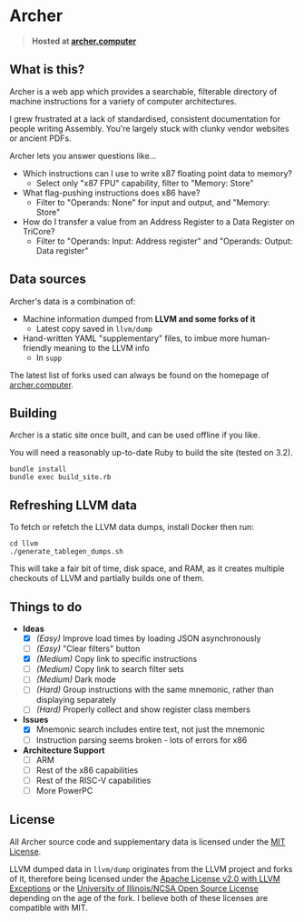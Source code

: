# Archer

> **Hosted at [archer.computer](https://archer.computer)**

## What is this?

Archer is a web app which provides a searchable, filterable directory of machine instructions for a
variety of computer architectures.

I grew frustrated at a lack of standardised, consistent documentation for people writing Assembly.
You're largely stuck with clunky vendor websites or ancient PDFs.

Archer lets you answer questions like...

- Which instructions can I use to write x87 floating point data to memory?
    - Select only "x87 FPU" capability, filter to "Memory: Store"
- What flag-pushing instructions does x86 have?
    - Filter to "Operands: None" for input and output, and "Memory: Store"
- How do I transfer a value from an Address Register to a Data Register on TriCore?
    - Filter to "Operands: Input: Address register" and "Operands: Output: Data register"

## Data sources

Archer's data is a combination of:

* Machine information dumped from **LLVM and some forks of it**
    * Latest copy saved in `llvm/dump`
* Hand-written YAML "supplementary" files, to imbue more human-friendly meaning to the LLVM info
    * In `supp`

The latest list of forks used can always be found on the homepage of
[archer.computer](https://archer.computer).

## Building

Archer is a static site once built, and can be used offline if you like.

You will need a reasonably up-to-date Ruby to build the site (tested on 3.2).

```
bundle install
bundle exec build_site.rb
```

## Refreshing LLVM data

To fetch or refetch the LLVM data dumps, install Docker then run:

```
cd llvm
./generate_tablegen_dumps.sh
```

This will take a fair bit of time, disk space, and RAM, as it creates multiple checkouts of LLVM and
partially builds one of them.

## Things to do

- **Ideas**
    - [x] _(Easy)_ Improve load times by loading JSON asynchronously
    - [ ] _(Easy)_ "Clear filters" button
    - [x] _(Medium)_ Copy link to specific instructions
    - [ ] _(Medium)_ Copy link to search filter sets
    - [ ] _(Medium)_ Dark mode
    - [ ] _(Hard)_ Group instructions with the same mnemonic, rather than displaying separately
    - [ ] _(Hard)_ Properly collect and show register class members
- **Issues**
    - [x] Mnemonic search includes entire text, not just the mnemonic
    - [ ] Instruction parsing seems broken - lots of errors for x86
- **Architecture Support**
    - [ ] ARM
    - [ ] Rest of the x86 capabilities
    - [ ] Rest of the RISC-V capabilities
    - [ ] More PowerPC

## License

All Archer source code and supplementary data is licensed under the [MIT License](./LICENSE).

LLVM dumped data in `llvm/dump` originates from the LLVM project and forks of it, therefore being
licensed under the [Apache License v2.0 with LLVM Exceptions](https://github.com/llvm/llvm-project/blob/main/LICENSE.TXT)
or the [University of Illinois/NCSA Open Source License](https://github.com/TriDis/llvm-tricore/blob/tricore/LICENSE.TXT)
depending on the age of the fork. I believe both of these licenses are compatible with MIT.
